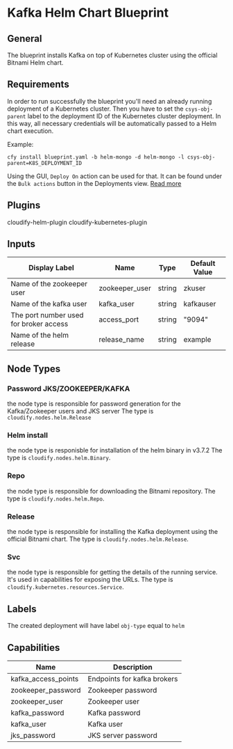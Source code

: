 # Kafka Helm Chart Blueprint

## General

The blueprint installs Kafka on top of Kubernetes cluster using the official Bitnami Helm chart.

## Requirements

In order to run successfully the blueprint you'll need an already running deployment of a Kubernetes cluster.
Then you have to set the `csys-obj-parent` label to the deployment ID of the Kubernetes cluster deployment.
In this way, all necessary credentials will be automatically passed to a Helm chart execution.

Example:
```shell
cfy install blueprint.yaml -b helm-mongo -d helm-mongo -l csys-obj-parent=K8S_DEPLOYMENT_ID
```

Using the GUI, `Deploy On` action can be used for that. It can be found under the `Bulk actions` button in the Deployments view. [Read more](https://docs.cloudify.co/latest/working_with/console/widgets/deploymentsview/#bulk-actions)


## Plugins

cloudify-helm-plugin
cloudify-kubernetes-plugin

## Inputs

| Display Label                          | Name           | Type   | Default Value    |
| -------------------------------------- | -------------- | ------ | ---------------- |
| Name of the zookeeper user             | zookeeper_user | string | zkuser           |
| Name of the kafka user                 | kafka_user     | string | kafkauser        |
| The port number used for broker access | access_port    | string | "9094"           |
| Name of the helm release               | release_name   | string | example          |

## Node Types

### Password JKS/ZOOKEEPER/KAFKA
the node type is responsible for password generation for the Kafka/Zookeeper users and JKS server
The type is `cloudify.nodes.helm.Release` 

### Helm install
the node type is responisble for installation of the helm binary in v3.7.2
The type is `cloudify.nodes.helm.Binary`. 

### Repo
the node type is responsible for downloading the Bitnami repository.
The type is `cloudify.nodes.helm.Repo`. 

### Release
the node type is responsible for installing the Kafka deployment using the official Bitnami chart.
The type is `cloudify.nodes.helm.Release`. 

### Svc
the node type is responsible for getting the details of the running service. It's used in capabilities for exposing the URLs.
The type is `cloudify.kubernetes.resources.Service`.

## Labels

The created deployment will have label `obj-type` equal to `helm`

## Capabilities

| Name                | Description                  |
| ------------------- | ---------------------------- |
| kafka_access_points | Endpoints for kafka brokers  |
| zookeeper_password  | Zookeeper password           |
| zookeeper_user      | Zookeeper user               |
| kafka_password      | Kafka password               |
| kafka_user          | Kafka user                   |
| jks_password        | JKS server password          |